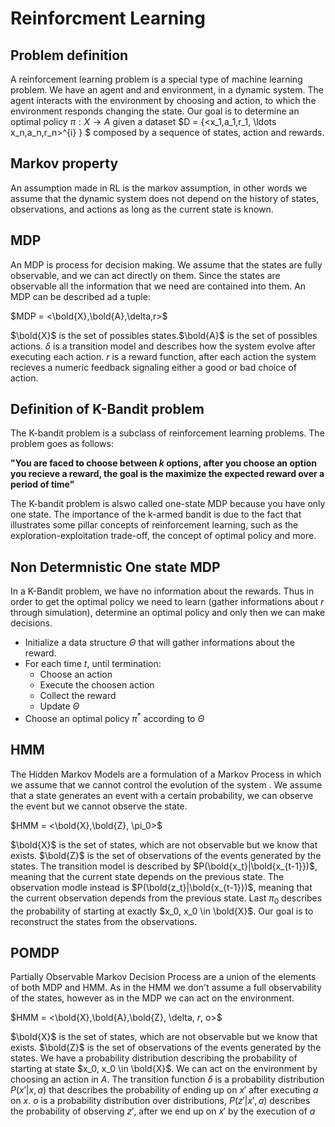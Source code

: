 # Reinforcment Learning

## Problem definition

A reinforcement learning problem is a special type of machine learning problem.
We have an agent and and environment, in a dynamic system.
The agent interacts with the environment by choosing and action, to which the environment responds changing the state.
Our goal is to determine an optimal policy $\pi : X \rightarrow A$ given a dataset $D = \{<x_1,a_1,r_1, \ldots x_n,a_n,r_n>^{i} \} $ composed by a sequence of states, action and rewards.

## Markov property

An assumption made in RL is the markov assumption, in other words we assume that the dynamic system does not depend on the history of states, observations, and actions as long as the current state is known.

## MDP

An MDP is process for decision making.
We assume that the states are fully observable, and we can act directly on them.
Since the states are observable all the information that we need are contained into them.
An MDP can be described ad a tuple:

$MDP = <\bold{X},\bold{A},\delta,r>$

$\bold{X}$ is the set of possibles states.$\bold{A}$ is the set of possibles actions. $\delta$ is a transition model and describes how the system evolve after executing each action. $r$ is a reward function, after each action the system recieves a numeric feedback signaling either a good or bad choice of action.

## Definition of K-Bandit problem
<!-- https://ai.stackexchange.com/questions/27694/what-are-the-major-differences-between-multi-armed-bandits-and-the-other-well-kn#:~:text=Multi%2DArmed%20Bandit%20is%20used%20as%20an%20introductory%20problem%20to%20reinforcement%20learning%2C%20because%20it%20illustrates%20some%20basic%20concepts%20in%20the%20field%3A%20exploration%2Dexploitation%20tradeoff%2C%20policy%2C -->
The K-bandit problem is a subclass of reinforcement learning problems. The problem goes as follows:

**"You are faced to choose between $k$ options, after you choose an option you recieve a reward, the goal is the maximize the expected reward over a period of time"**

The K-bandit problem is alswo called one-state MDP because you have only one state.
The importance of the k-armed bandit is due to the fact that illustrates some pillar concepts of reinforcement learning, such as the exploration-exploitation trade-off, the concept of optimal policy and more.

## Non Determnistic One state MDP

In a K-Bandit problem, we have no information about the rewards.
Thus in order to get the optimal policy we need to learn (gather informations about $r$ through simulation), determine an optimal policy and only then we can make decisions.

- Initialize a data structure $\Theta$ that will gather informations about the reward.
- For each time $t$, until termination:
  - Choose an action
  - Execute the choosen action
  - Collect the reward
  - Update $\Theta$
- Choose an optimal policy $\pi^*$ according to $\Theta$

## HMM

The Hidden Markov Models are a formulation of a Markov Process in which we assume that we cannot control the evolution of the system .
We assume that a state generates an event with a certain probability, we can observe the event but we cannot observe the state.

$HMM = <\bold{X},\bold{Z}, \pi_0>$

$\bold{X}$ is the set of states, which are not observable but we know that exists.
$\bold{Z}$ is the set of observations of the events generated by the states.
The transition model is described by $P(\bold{x_t}|\bold{x_{t-1}})$, meaning that the current state depends on the previous state.
The observation modle instead is $P(\bold{z_t}|\bold{x_{t-1}})$, meaning that the current observation depends from the previous state.
Last $\pi_0$ describes the probability of starting at exactly $x_0, x_0 \in \bold{X}$. Our goal is to reconstruct the states from the observations.

## POMDP

Partially Observable Markov Decision Process are a union of the elements of both MDP and HMM.
As in the HMM we don't assume a full observability of the states, however as in the MDP we can act on the environment.

$HMM = <\bold{X},\bold{A},\bold{Z}, \delta, $r$, o>$

$\bold{X}$ is the set of states, which are not observable but we know that exists.
$\bold{Z}$ is the set of observations of the events generated by the states.
We have a probability distribution describing the probability of starting at state $x_0, x_0 \in \bold{X}$.
We can act on the environment by choosing an action in $A$.
The transition function $\delta$ is a probability distribution $P(x'|x,a)$ that describes the probability of ending up on $x'$ after executing $a$ on $x$.
$o$ is a probability distribution over distributions, $P(z'|x',a)$  describes the probability of observing $z'$, after we end up on $x'$ by the execution of $a$
